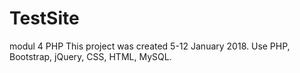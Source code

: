 # TestSite
modul 4 PHP
This project was created 5-12 January 2018.
Use PHP, Bootstrap, jQuery, CSS, HTML, MySQL.
